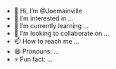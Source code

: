 - 👋 Hi, I’m @Joemainville
- 👀 I’m interested in ...
- 🌱 I’m currently learning ...
- 💞️ I’m looking to collaborate on ...
- 📫 How to reach me ...
- 😄 Pronouns: ...
- ⚡ Fun fact: ...

<!---
Joemainville/Joemainville is a ✨ special ✨ repository because its `README.md` (this file) appears on your GitHub profile.
You can click the Preview link to take a look at your changes.
--->

